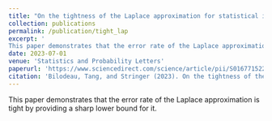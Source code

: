 ```yaml
---
title: "On the tightness of the Laplace approximation for statistical inference"
collection: publications
permalink: /publication/tight_lap
excerpt: '
This paper demonstrates that the error rate of the Laplace approximation is tight by providing a sharp lower bound for it.'
date: 2023-07-01
venue: 'Statistics and Probability Letters'
paperurl: 'https://www.sciencedirect.com/science/article/pii/S0167715223000639'
citation: 'Bilodeau, Tang, and Stringer (2023). On the tightness of the Laplace approximation for statistical inference. <i>Statistics and Probability Letters<i>, 198, 109839.'
---
```

This paper demonstrates that the error rate of the Laplace approximation is tight by providing a sharp lower bound for it.